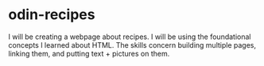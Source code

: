 # odin-recipes
I will be creating a webpage about recipes. 
I will be using the foundational concepts I learned about HTML.
The skills concern building multiple pages, linking them, and putting text + pictures on them.